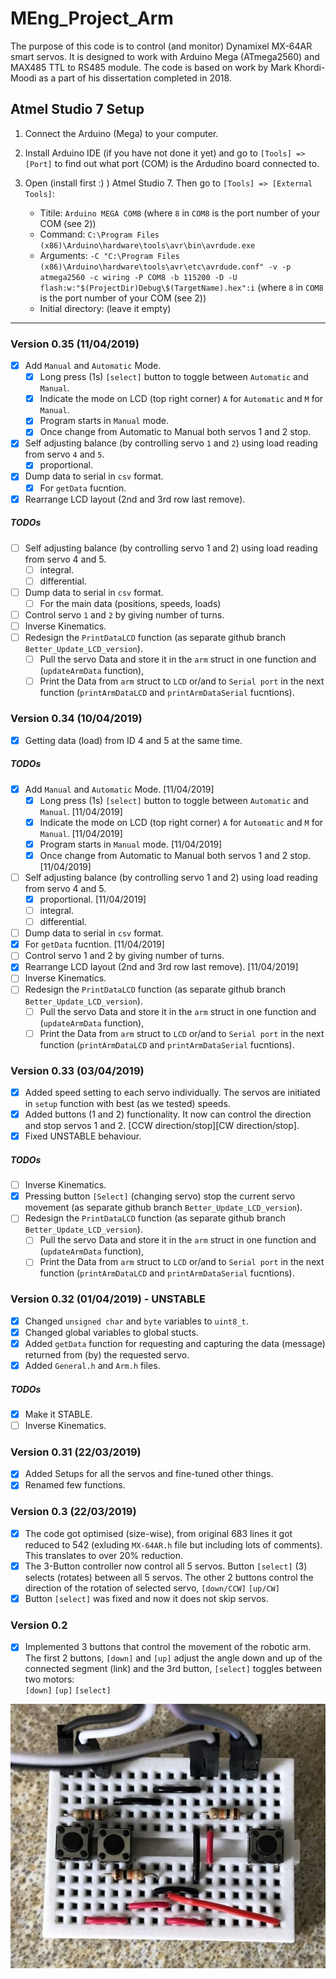 # MEng_Project_Arm

The purpose of this code is to control (and monitor) Dynamixel MX-64AR smart servos. It is designed to work with Arduino Mega (ATmega2560) and MAX485 TTL to RS485 module. The code is based on work by Mark Khordi-Moodi as a part of his dissertation completed in 2018.

## Atmel Studio 7 Setup

1. Connect the Arduino (Mega) to your computer.
2. Install Arduino IDE (if you have not done it yet) and go to `[Tools] => [Port]` to find out what port (COM) is the Ardudino board connected to.
3. Open (install first :) ) Atmel Studio 7. Then go to `[Tools] => [External Tools]`:

   * Titile: `Arduino MEGA COM8` (where `8` in `COM8` is the port number of your COM (see 2))
   * Command: `C:\Program Files (x86)\Arduino\hardware\tools\avr\bin\avrdude.exe`
   * Arguments: `-C "C:\Program Files (x86)\Arduino\hardware\tools\avr\etc\avrdude.conf" -v -p atmega2560 -c wiring -P COM8 -b 115200 -D -U flash:w:"$(ProjectDir)Debug\$(TargetName).hex":i` (where `8` in `COM8` is the port number of your COM (see 2))
   * Initial directory: (leave it empty)

***

### Version 0.35 (11/04/2019)

* [x] Add `Manual` and `Automatic` Mode.
  * [x] Long press (1s) `[select]` button to toggle between `Automatic` and `Manual`.
  * [x] Indicate the mode on LCD (top right corner) `A` for `Automatic` and `M` for `Manual`.
  * [x] Program starts in `Manual` mode.
  * [x] Once change from Automatic to Manual both servos 1 and 2 stop.
* [x] Self adjusting balance (by controlling servo `1` and `2`) using load reading from servo `4` and `5`.
  * [x] proportional.
* [X] Dump data to serial in `csv` format.
  * [x] For `getData` fucntion.
* [x] Rearrange LCD layout (2nd and 3rd row last remove).

##### TODOs

* [ ] Self adjusting balance (by controlling servo 1 and 2) using load reading from servo 4 and 5.
  * [ ] integral.
  * [ ] differential.
* [ ] Dump data to serial in `csv` format.
  * [ ] For the main data (positions, speeds, loads)
* [ ] Control servo `1` and `2` by giving number of turns.
* [ ] Inverse Kinematics.
* [ ] Redesign the `PrintDataLCD` function (as separate github branch `Better_Update_LCD_version`).
  * [ ] Pull the servo Data and store it in the `arm` struct in one function and (`updateArmData` function),
  * [ ] Print the Data from `arm` struct to `LCD` or/and to `Serial port` in the next function (`printArmDataLCD` and `printArmDataSerial` fucntions).

### Version 0.34 (10/04/2019)

* [x] Getting data (load) from ID 4 and 5 at the same time.

##### TODOs

* [x] Add `Manual` and `Automatic` Mode. [11/04/2019]
  * [x] Long press (1s) `[select]` button to toggle between `Automatic` and `Manual`. [11/04/2019]
  * [x] Indicate the mode on LCD (top right corner) `A` for `Automatic` and `M` for `Manual`. [11/04/2019]
  * [x] Program starts in `Manual` mode. [11/04/2019]
  * [x] Once change from Automatic to Manual both servos 1 and 2 stop. [11/04/2019]
* [ ] Self adjusting balance (by controlling servo 1 and 2) using load reading from servo 4 and 5.
  * [x] proportional. [11/04/2019]
  * [ ] integral.
  * [ ] differential.
* [ ] Dump data to serial in `csv` format.
* [x] For `getData` fucntion. [11/04/2019]
* [ ] Control servo 1 and 2 by giving number of turns.
* [x] Rearrange LCD layout (2nd and 3rd row last remove). [11/04/2019]
* [ ] Inverse Kinematics.
* [ ] Redesign the `PrintDataLCD` function (as separate github branch `Better_Update_LCD_version`).
  * [ ] Pull the servo Data and store it in the `arm` struct in one function and (`updateArmData` function),
  * [ ] Print the Data from `arm` struct to `LCD` or/and to `Serial port` in the next function (`printArmDataLCD` and `printArmDataSerial` fucntions).

### Version 0.33 (03/04/2019)

* [x] Added speed setting to each servo individually. The servos are initiated in `setup` function with best (as we tested) speeds.
* [x] Added buttons (1 and 2) functionality. It now can control the direction and stop servos 1 and 2. [CCW direction/stop][CW direction/stop].
* [x] Fixed UNSTABLE behaviour.

##### TODOs

* [ ] Inverse Kinematics.
* [x] Pressing button `[Select]` (changing servo) stop the current servo movement (as separate github branch `Better_Update_LCD_version`).
* [ ] Redesign the `PrintDataLCD` function (as separate github branch `Better_Update_LCD_version`).
  * [ ] Pull the servo Data and store it in the `arm` struct in one function and (`updateArmData` function),
  * [ ] Print the Data from `arm` struct to `LCD` or/and to `Serial port` in the next function (`printArmDataLCD` and `printArmDataSerial` fucntions).

### Version 0.32 (01/04/2019) - UNSTABLE

* [x] Changed `unsigned char` and `byte` variables to `uint8_t`.
* [x] Changed global variables to global stucts.
* [x] Added `getData` function for requesting and capturing the data (message) returned from (by) the requested servo.
* [x] Added `General.h` and `Arm.h` files.

##### TODOs

* [x] Make it STABLE.
* [ ] Inverse Kinematics.

### Version 0.31 (22/03/2019)

* [x] Added Setups for all the servos and fine-tuned other things.
* [x] Renamed few functions.

### Version 0.3 (22/03/2019)

* [x] The code got optimised (size-wise), from original 683 lines it got reduced to 542 (exluding `MX-64AR.h` file but including lots of comments). This translates to over 20% reduction.
* [x] The 3-Button controller now control all 5 servos. Button `[select]` (3) selects (rotates) between all 5 servos. The other 2 buttons control the direction of the rotation of selected servo, `[down/CCW]` `[up/CW]`  
* [x] Button `[select]` was fixed and now it does not skip servos.

### Version 0.2

* [x] Implemented 3 buttons that control the movement of the robotic arm. The first 2 buttons, `[down]` and `[up]` adjust the angle down and up of the connected segment (link) and the 3rd button, `[select]` toggles between two motors:  
`[down]` `[up]` `[select]`

![3-button controller](./images/IMG_2213_lc.jpg)